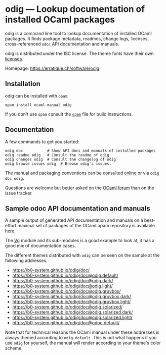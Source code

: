 odig — Lookup documentation of installed OCaml packages
=======================================================

odig is a command line tool to lookup documentation of installed OCaml
packages. It finds package metadata, readmes, change logs, licenses,
cross-referenced `odoc` API documentation and manuals.

odig is distributed under the ISC license. The theme fonts have their
own [licenses](LICENSE.md).

Homepage: <https://erratique.ch/software/odig>  

## Installation

odig can be installed with `opam`:

    opam install ocaml-manual odig

If you don't use `opam` consult the [`opam`](opam) file for build
instructions.

## Documentation

A few commands to get you started:

    odig doc           # Show API docs and manuals of installed packages
    odig readme odig   # Consult the readme of odig
    odig changes odig  # Consult the changelog of odig
    odig browse issues odig  # Browse odig's issues.

The manual and packaging conventions can be consulted [online][doc] or
via `odig doc odig`.

Questions are welcome but better asked on the [OCaml forum] than on the
issue tracker.

[doc]: https://b0-system.github.io/odig/doc/odig/
[OCaml forum]: https://discuss.ocaml.org/

## Sample odoc API documentation and manuals

A sample output of generated API documentation and manuals on a
best-effort maximal set of packages of the OCaml opam repository is
available [here](https://b0-system.github.io/odig/doc/).

The [Vg](https://b0-system.github.io/odig/doc/vg/Vg/index.html) module
and its sub-modules is a good example to look at, it has a good mix of
documentation cases.

The different themes distributed with `odig` can be seen on the sample
at the following addresses.

* https://b0-system.github.io/odig/doc/
* https://b0-system.github.io/odig/doc@odig.default/
* https://b0-system.github.io/odig/doc@odig.dark/
* https://b0-system.github.io/odig/doc@odig.light/
* https://b0-system.github.io/odig/doc@odig.gruvbox/
* https://b0-system.github.io/odig/doc@odig.gruvbox.dark/
* https://b0-system.github.io/odig/doc@odig.gruvbox.light/
* https://b0-system.github.io/odig/doc@odig.solarized/
* https://b0-system.github.io/odig/doc@odig.solarized.dark/
* https://b0-system.github.io/odig/doc@odig.solarized.light/
* https://b0-system.github.io/odig/doc@odoc.default/

Note that for technical reasons the OCaml manual under these addresses
is always themed according to `odig.default`. This is not what happens
if you use `odig` for yourself, the manual will render according to
your theme's color scheme.

